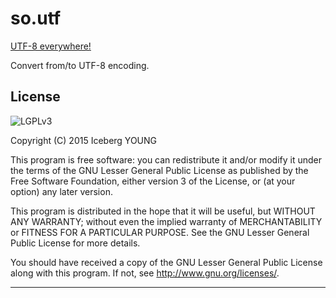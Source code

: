 so.utf
======

[UTF-8 everywhere!][u8e]

Convert from/to UTF-8 encoding.


License
-------
![LGPLv3]

Copyright (C) 2015  Iceberg YOUNG

This program is free software: you can redistribute it and/or modify it
under the terms of the GNU Lesser General Public License as published by
the Free Software Foundation, either version 3 of the License, or
(at your option) any later version.

This program is distributed in the hope that it will be useful,
but WITHOUT ANY WARRANTY; without even the implied warranty of
MERCHANTABILITY or FITNESS FOR A PARTICULAR PURPOSE.  See the
GNU Lesser General Public License for more details.

You should have received a copy of the GNU Lesser General Public License
along with this program.  If not, see <http://www.gnu.org/licenses/>.


---

[u8e]: http://utf8everywhere.org/
"UTF-8 Everywhere"

[LGPLv3]: http://www.gnu.org/graphics/lgplv3-88x31.png
"GNU Lesser General Public License version 3"
